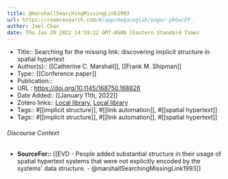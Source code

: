 ```yaml
---
title: @marshallSearchingMissingLink1993
url: https://roamresearch.com/#/app/megacoglab/page/-pkGucEF_
author: Joel Chan
date: Thu Jan 20 2022 14:59:22 GMT-0500 (Eastern Standard Time)
---
```


- Title:: Searching for the missing link: discovering implicit structure in spatial hypertext
- Author(s):: [[Catherine C. Marshall]], [[Frank M. Shipman]]
- Type:: [[Conference paper]]
- Publication::
- URL : https://doi.org/10.1145/168750.168826
- Date Added:: [[January 11th, 2022]]
- Zotero links:: [Local library](zotero://select/groups/2451508/items/QVRCFR64), [Local library](https://www.zotero.org/groups/2451508/items/QVRCFR64)
- Tags:: #[[implicit structure]], #[[link automation]], #[[spatial hypertext]]
- Tags:: #[[implicit structure]], #[[link automation]], #[[spatial hypertext]]

###### Discourse Context

- **SourceFor::** [[EVD - People added substantial structure in their usage of spatial hypertext systems that were not explicitly encoded by the systems' data structure. - @marshallSearchingMissingLink1993]]
